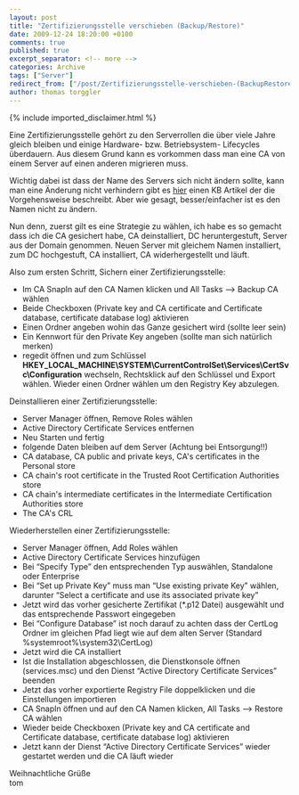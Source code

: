 ```yaml
---
layout: post
title: "Zertifizierungsstelle verschieben (Backup/Restore)"
date: 2009-12-24 18:20:00 +0100
comments: true
published: true
excerpt_separator: <!-- more -->
categories: Archive
tags: ["Server"]
redirect_from: ["/post/Zertifizierungsstelle-verschieben-(BackupRestore)", "/post/zertifizierungsstelle-verschieben-(backuprestore)"]
author: thomas torggler
---
```

<!-- more -->
{% include imported_disclaimer.html %}
<p>Eine Zertifizierungsstelle geh&ouml;rt zu den Serverrollen die &uuml;ber viele Jahre gleich bleiben und einige Hardware- bzw. Betriebsystem- Lifecycles &uuml;berdauern. Aus diesem Grund kann es vorkommen dass man eine CA von einem Server auf einen anderen migrieren muss.</p>
<p>Wichtig dabei ist dass der Name des Servers sich nicht &auml;ndern sollte, kann man eine &Auml;nderung nicht verhindern gibt es <a href="http://support.microsoft.com/kb/298138" target="_blank">hier</a> einen KB Artikel der die Vorgehensweise beschreibt. Aber wie gesagt, besser/einfacher ist es den Namen nicht zu &auml;ndern.</p>
<p>Nun denn, zuerst gilt es eine Strategie zu w&auml;hlen, ich habe es so gemacht dass ich die CA gesichert habe, CA deinstalliert, DC heruntergestuft, Server aus der Domain genommen. Neuen Server mit gleichem Namen installiert, zum DC hochgestuft, CA installiert, CA widerhergestellt und l&auml;uft.</p>
<p>Also zum ersten Schritt, Sichern einer Zertifizierungsstelle:</p>
<ul>
<li>Im CA SnapIn auf den CA Namen klicken und All Tasks &ndash;&gt; Backup CA w&auml;hlen</li>
<li>Beide Checkboxen (Private key and CA certificate and Certificate database, certificate database log) aktivieren</li>
<li>Einen Ordner angeben wohin das Ganze gesichert wird (sollte leer sein)</li>
<li>Ein Kennwort f&uuml;r den Private Key angeben (sollte man sich nat&uuml;rlich merken)</li>
<li>regedit &ouml;ffnen und zum Schl&uuml;ssel <strong>HKEY_LOCAL_MACHINE\SYSTEM\CurrentControlSet\Services\CertSvc\Configuration</strong> wechseln, Rechtsklick auf den Schl&uuml;ssel und Export w&auml;hlen. Wieder einen Ordner w&auml;hlen um den Registry Key abzulegen.</li>
</ul>
<p style="margin-right: 0px" dir="ltr">Deinstallieren einer Zertifizierungsstelle:</p>
<ul dir="ltr">
<li>
<div style="margin-right: 0px">Server Manager &ouml;ffnen, Remove Roles w&auml;hlen</div>
</li>
<li>
<div style="margin-right: 0px">Active Directory Certificate Services entfernen</div>
</li>
<li>
<div style="margin-right: 0px">Neu Starten und fertig</div>
</li>
<li>
<div style="margin-right: 0px">folgende Daten bleiben auf dem Server (Achtung bei Entsorgung!!)</div>
</li>
<li>CA database, CA public and private keys, CA's certificates in the Personal store</li>
<li>CA chain's root certificate in the Trusted Root Certification Authorities store</li>
<li>CA chain's intermediate certificates in the Intermediate Certification Authorities store</li>
<li>The CA's CRL</li>
</ul>
<p dir="ltr">Wiederherstellen einer Zertifizierungsstelle:</p>
<ul>
<li>
<div>Server Manager &ouml;ffnen, Add Roles w&auml;hlen</div>
</li>
<li>
<div>Active Directory Certificate Services hinzuf&uuml;gen</div>
</li>
<li>
<div>Bei &ldquo;Specify Type&rdquo; den entsprechenden Typ ausw&auml;hlen, Standalone oder Enterprise</div>
</li>
<li>
<div>Bei &ldquo;Set up Private Key&rdquo; muss man &ldquo;Use existing private Key&rdquo; w&auml;hlen, darunter &ldquo;Select a certificate and use its associated private key&rdquo;</div>
</li>
<li>
<div>Jetzt wird das vorher gesicherte Zertifikat (*.p12 Datei) ausgew&auml;hlt und das entsprechende Passwort eingegeben</div>
</li>
<li>
<div>Bei &ldquo;Configure Database&rdquo; ist noch darauf zu achten dass der CertLog Ordner im gleichen Pfad liegt wie auf dem alten Server (Standard %systemroot%\system32\CertLog)</div>
</li>
<li>
<div>Jetzt wird die CA installiert <br /></div>
</li>
<li>Ist die Installation abgeschlossen, die Dienstkonsole &ouml;ffnen (services.msc) und den Dienst &ldquo;Active Directory Certificate Services&rdquo; beenden</li>
<li>Jetzt das vorher exportierte Registry File doppelklicken und die Einstellungen importieren</li>
<li>CA SnapIn &ouml;ffnen und auf den CA Namen klicken, All Tasks &ndash;&gt; Restore CA w&auml;hlen</li>
<li>Wieder beide Checkboxen (Private key and CA certificate and Certificate database, certificate database log) aktivieren</li>
<li>Jetzt kann der Dienst &ldquo;Active Directory Certificate Services&rdquo; wieder gestartet werden und die CA l&auml;uft wieder</li>
</ul>
<p dir="ltr">Weihnachtliche Gr&uuml;&szlig;e <br />tom</p>
<p style="margin-right: 0px">&nbsp;</p>
